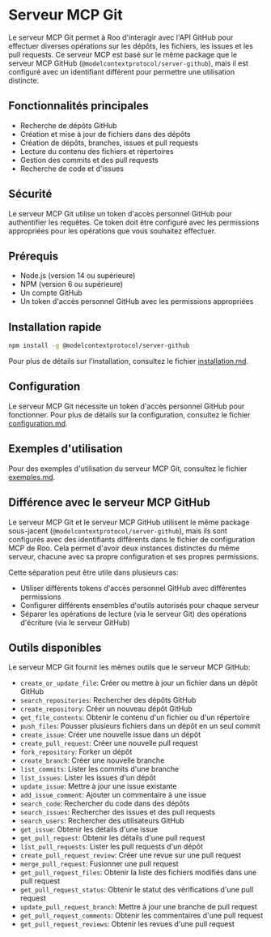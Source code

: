 # Serveur MCP Git

Le serveur MCP Git permet à Roo d'interagir avec l'API GitHub pour effectuer diverses opérations sur les dépôts, les fichiers, les issues et les pull requests. Ce serveur MCP est basé sur le même package que le serveur MCP GitHub (`@modelcontextprotocol/server-github`), mais il est configuré avec un identifiant différent pour permettre une utilisation distincte.

## Fonctionnalités principales

- Recherche de dépôts GitHub
- Création et mise à jour de fichiers dans des dépôts
- Création de dépôts, branches, issues et pull requests
- Lecture du contenu des fichiers et répertoires
- Gestion des commits et des pull requests
- Recherche de code et d'issues

## Sécurité

Le serveur MCP Git utilise un token d'accès personnel GitHub pour authentifier les requêtes. Ce token doit être configuré avec les permissions appropriées pour les opérations que vous souhaitez effectuer.

## Prérequis

- Node.js (version 14 ou supérieure)
- NPM (version 6 ou supérieure)
- Un compte GitHub
- Un token d'accès personnel GitHub avec les permissions appropriées

## Installation rapide

```bash
npm install -g @modelcontextprotocol/server-github
```

Pour plus de détails sur l'installation, consultez le fichier [installation.md](installation.md).

## Configuration

Le serveur MCP Git nécessite un token d'accès personnel GitHub pour fonctionner. Pour plus de détails sur la configuration, consultez le fichier [configuration.md](configuration.md).

## Exemples d'utilisation

Pour des exemples d'utilisation du serveur MCP Git, consultez le fichier [exemples.md](exemples.md).

## Différence avec le serveur MCP GitHub

Le serveur MCP Git et le serveur MCP GitHub utilisent le même package sous-jacent (`@modelcontextprotocol/server-github`), mais ils sont configurés avec des identifiants différents dans le fichier de configuration MCP de Roo. Cela permet d'avoir deux instances distinctes du même serveur, chacune avec sa propre configuration et ses propres permissions.

Cette séparation peut être utile dans plusieurs cas:
- Utiliser différents tokens d'accès personnel GitHub avec différentes permissions
- Configurer différents ensembles d'outils autorisés pour chaque serveur
- Séparer les opérations de lecture (via le serveur Git) des opérations d'écriture (via le serveur GitHub)

## Outils disponibles

Le serveur MCP Git fournit les mêmes outils que le serveur MCP GitHub:

- `create_or_update_file`: Créer ou mettre à jour un fichier dans un dépôt GitHub
- `search_repositories`: Rechercher des dépôts GitHub
- `create_repository`: Créer un nouveau dépôt GitHub
- `get_file_contents`: Obtenir le contenu d'un fichier ou d'un répertoire
- `push_files`: Pousser plusieurs fichiers dans un dépôt en un seul commit
- `create_issue`: Créer une nouvelle issue dans un dépôt
- `create_pull_request`: Créer une nouvelle pull request
- `fork_repository`: Forker un dépôt
- `create_branch`: Créer une nouvelle branche
- `list_commits`: Lister les commits d'une branche
- `list_issues`: Lister les issues d'un dépôt
- `update_issue`: Mettre à jour une issue existante
- `add_issue_comment`: Ajouter un commentaire à une issue
- `search_code`: Rechercher du code dans des dépôts
- `search_issues`: Rechercher des issues et des pull requests
- `search_users`: Rechercher des utilisateurs GitHub
- `get_issue`: Obtenir les détails d'une issue
- `get_pull_request`: Obtenir les détails d'une pull request
- `list_pull_requests`: Lister les pull requests d'un dépôt
- `create_pull_request_review`: Créer une revue sur une pull request
- `merge_pull_request`: Fusionner une pull request
- `get_pull_request_files`: Obtenir la liste des fichiers modifiés dans une pull request
- `get_pull_request_status`: Obtenir le statut des vérifications d'une pull request
- `update_pull_request_branch`: Mettre à jour une branche de pull request
- `get_pull_request_comments`: Obtenir les commentaires d'une pull request
- `get_pull_request_reviews`: Obtenir les revues d'une pull request